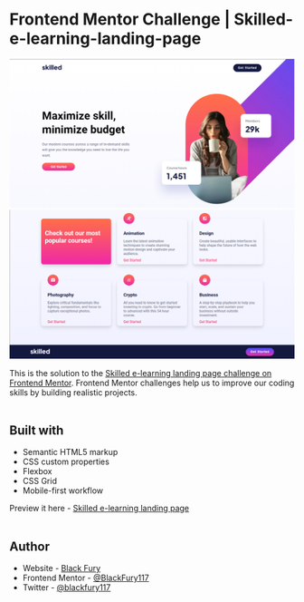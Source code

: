 # Frontend Mentor Challenge | Skilled-e-learning-landing-page

![Design preview for the Skilled e-learning landing page coding challenge](./resources/images/Screenshot-of-my-own-design-1.png)
![Design preview for the Skilled e-learning landing page coding challenge](./resources/images/Screenshot-of-my-own-design-2.png)

This is the solution to the [Skilled e-learning landing page challenge on Frontend Mentor](https://www.frontendmentor.io/solutions/built-with-pure-html-and-css-flexbox-css-grid-prLNqW9I4U). Frontend Mentor challenges help us to improve our coding skills by building realistic projects. <br><br>

## Built with

- Semantic HTML5 markup
- CSS custom properties
- Flexbox
- CSS Grid
- Mobile-first workflow

Preview it here - [Skilled e-learning landing page](https://blackfury117.github.io/Skilled-e-learning-landing-page/) <br><br>

## Author

- Website - [Black Fury](https://blackfury117.github.io/)
- Frontend Mentor - [@BlackFury117](https://www.frontendmentor.io/profile/BlackFury117)
- Twitter - [@blackfury117](https://twitter.com/blackfury117)
